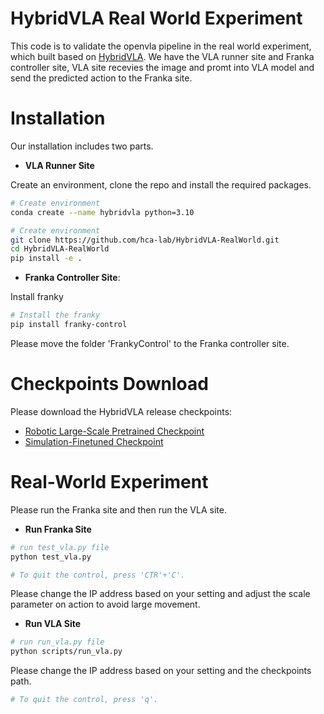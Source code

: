 
# HybridVLA Real World Experiment

This code is to validate the openvla pipeline in the real world experiment, which built based on [HybridVLA](https://github.com/PKU-HMI-Lab/Hybrid-VLA).
We have the VLA runner site and Franka controller site, VLA site recevies the image and promt into VLA model and send the predicted action to the Franka site.


# Installation
Our installation includes two parts.


- **VLA Runner Site**

Create an environment, clone the repo and install the required packages.

```bash
# Create environment
conda create --name hybridvla python=3.10

# Create environment
git clone https://github.com/hca-lab/HybridVLA-RealWorld.git
cd HybridVLA-RealWorld
pip install -e .
```


- **Franka Controller Site**: 

Install franky

```bash
# Install the franky
pip install franky-control
```
Please move the folder 'FrankyControl' to the Franka controller site.


# Checkpoints Download
Please download the HybridVLA release checkpoints:
- [Robotic Large-Scale Pretrained Checkpoint](https://pan.baidu.com/s/134S9y8UwoNlyw3yUKozbRw?pwd=1spu)
- [Simulation-Finetuned Checkpoint](https://pan.baidu.com/s/1f5zpPKoAJDRIHFIH602Bqg?pwd=3ca1)


# Real-World Experiment

Please run the Franka site and then run the VLA site.

- **Run Franka Site**


```bash
# run test_vla.py file
python test_vla.py
```

```bash
# To quit the control, press 'CTR'+'C'.
```

Please change the IP address based on your setting and adjust the scale parameter on action to avoid large movement.

- **Run VLA Site**

```bash
# run run_vla.py file
python scripts/run_vla.py 
```
Please change the IP address based on your setting and the checkpoints path.

```bash
# To quit the control, press 'q'.
```